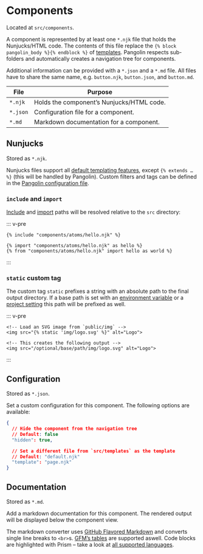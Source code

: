 # Components

Located at `src/components`.

A component is represented by at least one `*.njk` file that holds the Nunjucks/HTML code. The contents of this file replace the `{% block pangolin_body %}{% endblock %}` of [templates](templates.md). Pangolin respects sub-folders and automatically creates a navigation tree for components.

Additional information can be provided with a `*.json` and a `*.md` file. All files have to share the same name, e.g. `button.njk`, `button.json`, and `button.md`.

| File     | Purpose                                                           |
|----------|-------------------------------------------------------------------|
| `*.njk`  | Holds the component’s Nunjucks/HTML code.                         |
| `*.json` | <Badge text="Optional" /> Configuration file for a component.     |
| `*.md`   | <Badge text="Optional" /> Markdown documentation for a component. |


## Nunjucks

Stored as `*.njk`.

Nunjucks files support all [default templating features](https://mozilla.github.io/nunjucks/templating.html), except `{% extends … %}` (this will be handled by Pangolin). Custom filters and tags can be defined in the [Pangolin configuration file](configuration.html#nunjucks-settings).

### `include` and `import`

[Include](https://mozilla.github.io/nunjucks/templating.html#include) and [import](https://mozilla.github.io/nunjucks/templating.html#import) paths will be resolved relative to the `src` directory:

::: v-pre
```django
{% include "components/atoms/hello.njk" %}

{% import "components/atoms/hello.njk" as hello %}
{% from "components/atoms/hello.njk" import hello as world %}
```
:::

### `static` custom tag

The custom tag `static` prefixes a string with an absolute path to the final output directory. If a base path is set with an [environment variable](configuration.md#environment-variables) or a [project setting](configuration.html#project-settings) this path will be prefixed as well.

::: v-pre
```django
<!-- Load an SVG image from `public/img` -->
<img src="{% static 'img/logo.svg' %}" alt="Logo">

<!-- This creates the following output -->
<img src="/optional/base/path/img/logo.svg" alt="Logo">
```
:::


## Configuration <Badge text="Optional" />

Stored as `*.json`.

Set a custom configuration for this component. The following options are available:

```json
{
  // Hide the component from the navigation tree
  // Default: false
  "hidden": true,

  // Set a different file from `src/templates` as the template
  // Default: "default.njk"
  "template": "page.njk"
}
```


## Documentation <Badge text="Optional" />

Stored as `*.md`.

Add a markdown documentation for this component. The rendered output will be displayed below the component view.

The markdown converter uses [GitHub Flavored Markdown](https://github.github.com/gfm/) and converts single line breaks to `<br>`s. [GFM’s tables](https://github.github.com/gfm/#tables-extension-) are supported aswell. Code blocks are highlighted with Prism – take a look at [all supported languages](https://prismjs.com/#languages-list).
